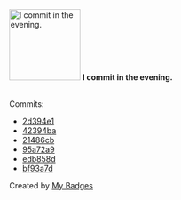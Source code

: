 <img src="https://my-badges.github.io/my-badges/evening-commits.png" alt="I commit in the evening." title="I commit in the evening." width="128">
<strong>I commit in the evening.</strong>
<br><br>

Commits:

- <a href="https://github.com/nlsschim/codebase/commit/2d394e136883ccda6b000137cd6b8e700216af10">2d394e1</a>
- <a href="https://github.com/nlsschim/codebase/commit/42394ba23fccfc7be2da18f94c6dd4cfb6f87c3e">42394ba</a>
- <a href="https://github.com/nlsschim/codebase/commit/21486cb9a3b9530bf4ee8bc5376335c5308518a8">21486cb</a>
- <a href="https://github.com/nlsschim/codebase/commit/95a72a9334be3dc7ff656c2058e7d45f0f0bca20">95a72a9</a>
- <a href="https://github.com/nlsschim/codebase/commit/edb858d1da176c259dc0ca91a8bd4397ff581d5e">edb858d</a>
- <a href="https://github.com/nlsschim/codebase/commit/bf93a7d43f58a7850f7093c3438fbd5a49e4db57">bf93a7d</a>


Created by <a href="https://github.com/my-badges/my-badges">My Badges</a>